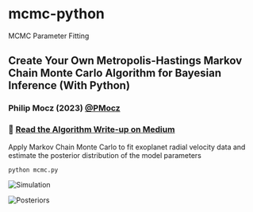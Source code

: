 # mcmc-python
MCMC Parameter Fitting

## Create Your Own Metropolis-Hastings Markov Chain Monte Carlo Algorithm for Bayesian Inference (With Python)

### Philip Mocz (2023) [@PMocz](https://twitter.com/PMocz)

### 📝 [Read the Algorithm Write-up on Medium](https://levelup.gitconnected.com/create-your-own-metropolis-hastings-markov-chain-monte-carlo-algorithm-for-bayesian-inference-with-fbabc3f01baa)

Apply Markov Chain Monte Carlo to fit exoplanet radial velocity data and
estimate the posterior distribution of the model parameters


```
python mcmc.py
```

![Simulation](./mcmc.png)

![Posteriors](./mcmc2.png)
